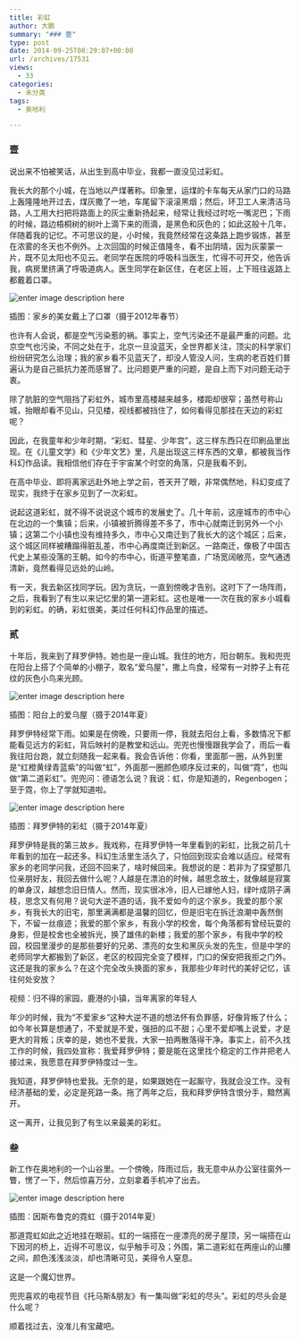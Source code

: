 ```yaml
---
title: 彩虹
author: 大鹏
summary: "### 壹"
type: post
date: 2014-09-25T08:29:07+00:00
url: /archives/17531
views:
  - 33
categories:
  - 未分类
tags:
  - 奥地利

---
```

### 壹

说出来不怕被笑话，从出生到高中毕业，我都一直没见过彩虹。

我长大的那个小城，在当地以产煤著称。印象里，运煤的卡车每天从家门口的马路上轰隆隆地开过去，煤灰撒了一地，车尾留下滚滚黑烟；然后，环卫工人来清洁马路，人工用大扫把将路面上的灰尘重新扬起来，经常让我经过时吃一嘴泥巴；下雨的时候，路边梧桐树的树叶上滴下来的雨滴，是黑色和灰色的；如此这般十几年，伴随着我的记忆。不可思议的是，小时候，我竟然经常在这条路上跑步锻炼，甚至在浓雾的冬天也不例外。上次回国的时候正值隆冬，看不出阴晴，因为灰蒙蒙一片，既不见太阳也不见云。老同学在医院的呼吸科当医生，忙得不可开交，他告诉我，病房里挤满了呼吸道病人。医生同学在新区住，在老区上班，上下班往返路上都戴着口罩。

![enter image description here][1]

插图：家乡的美女戴上了口罩（摄于2012年春节）

也许有人会说，都是空气污染惹的祸。事实上，空气污染还不是最严重的问题。北京空气也污染，不同之处在于，北京一旦没蓝天，全世界都关注，顶尖的科学家们纷纷研究怎么治理；我的家乡看不见蓝天了，却没人管没人问，生病的老百姓们普遍认为是自己抵抗力差而感冒了。比问题更严重的问题，是自上而下对问题无动于衷。

除了肮脏的空气阻挡了彩虹外，城市里高楼越来越多，楼距却很窄；虽然号称山城，抬眼却看不见山，只见楼，视线都被挡住了，如何看得见那挂在天边的彩虹呢？

因此，在我童年和少年时期，“彩虹、彗星、少年宫”，这三样东西只在印刷品里出现。在《儿童文学》和《少年文艺》里，凡是出现这三样东西的文章，都被我当作科幻作品读。我相信他们存在于宇宙某个时空的角落，只是我看不到。

在高中毕业、即将离家远赴外地上学之前，苍天开了眼，非常偶然地，科幻变成了现实，我终于在家乡见到了一次彩虹。

说起这道彩虹，就不得不说说这个城市的发展史了。几十年前，这座城市的市中心在北边的一个集镇；后来，小镇被折腾得差不多了，市中心就南迁到另外一个小镇；这第二个小镇也没有维持多久，市中心又南迁到了我长大的这个城区；后来，这个城区同样被糟蹋得脏乱差，市中心再度南迁到新区。一路南迁，像极了中国古代史上某些没落的王朝。如今的市中心，街道平整笔直，广场宽阔敞亮，空气通透清新，竟然看得见远处的山岭。

有一天，我去新区找同学玩。因为贪玩，一直到傍晚才告别。这时下了一场阵雨，之后，我看到了有生以来记忆里的第一道彩虹。这也是唯一一次在我的家乡小城看到的彩虹。的确，彩虹很美，美过任何科幻作品里的描述。

### 贰

十年后，我来到了拜罗伊特。她也是一座山城。我住的地方，阳台朝东。我和兜兜在阳台上搭了个简单的小棚子，取名“爱乌屋”，撒上鸟食，经常有一对脖子上有花纹的灰色小鸟来光顾。

![enter image description here][2]

插图：阳台上的爱乌屋（摄于2014年夏）

拜罗伊特经常下雨。如果是在傍晚，只要雨一停，我就去阳台上看，多数情况下都能看见远方的彩虹，背后映衬的是教堂和远山。兜兜也慢慢跟我学会了，雨后一看我往阳台跑，就立刻随我一起来看。我会告诉他：你看，里面那一圈，从外到里是“红橙黄绿青蓝紫”的叫做“虹”，外面那一圈颜色顺序反过来的，叫做“霓”，也叫做“第二道彩虹”。兜兜问：德语怎么说？我说：虹，你是知道的，Regenbogen；至于霓，你上了学就知道啦。

![enter image description here][3]

插图：拜罗伊特的彩虹（摄于2014年夏）

拜罗伊特是我的第三故乡。我戏称，在拜罗伊特一年里看到的彩虹，比我之前几十年看到的加在一起还多。科幻生活里生活久了，只怕回到现实会难以适应。经常有家乡的老同学问我，还回不回来了，啥时候回来。我想说的是：若非为了探望那几位亲朋好友，我回去做什么呢？人越是在漂泊的时候，越思念故土，就像越是寂寞的单身汉，越想念旧日情人。然而，现实很冰冷，旧人已嫁他人妇，绿叶成阴子满枝，思念又有何用？说句大逆不道的话，我不爱如今的这个家乡。我爱的那个家乡，有我长大的旧宅，那里满满都是温馨的回忆，但是旧宅在拆迁浪潮中轰然倒下，不留一丝痕迹；我爱的那个家乡，有我小学的校舍，每个角落都有曾经玩耍的身影，但是校舍也全被拆光，换了雄伟的新楼；我爱的那个家乡，有我中学的校园，校园里漫步的是那些要好的兄弟、漂亮的女生和黑灰头发的先生，但是中学的老师同学大都搬到了新区，老区的校园完全变了模样，门口的保安把我拒之门外。这还是我的家乡么？在这个完全改头换面的家乡，我那些少年时代的美好记忆，该往何处安放？



视频：归不得的家园，鹿港的小镇，当年离家的年轻人

年少的时候，我为“不爱家乡”这种大逆不道的想法怀有负罪感，好像背叛了什么；如今年长算是想通了，不爱就是不爱，强扭的瓜不甜；心里不爱却嘴上说爱，才是更大的背叛；庆幸的是，她也不爱我，大家一拍两散落得干净。事实上，前不久找工作的时候，我四处宣称：我爱拜罗伊特；要是能在这里找个稳定的工作并把老人接过来，我愿意在拜罗伊特度过一生。

我知道，拜罗伊特也爱我。无奈的是，如果跟她在一起厮守，我就会没工作。没有经济基础的爱，必定是死路一条。拖了两年之后，我和拜罗伊特含恨分手，黯然离开。

这一离开，让我见到了有生以来最美的彩虹。

### 叁

新工作在奥地利的一个山谷里。一个傍晚，阵雨过后，我无意中从办公室往窗外一瞥，愣了一下，然后惊喜万分，立刻拿着手机冲了出去。

![enter image description here][4]

插图：因斯布鲁克的霓虹（摄于2014年夏）

那道霓虹如此之近地挂在眼前。虹的一端搭在一座漂亮的房子屋顶，另一端搭在山下因河的桥上，近得不可思议，似乎触手可及；外围，第二道彩虹在两座山的山腰之间，颜色浅浅淡淡，却也清晰可见，美得令人窒息。

这是一个魔幻世界。

兜兜喜欢的电视节目《托马斯&朋友》有一集叫做“彩虹的尽头”。彩虹的尽头会是什么呢？

顺着找过去，没准儿有宝藏吧。

 [1]: https://gwkpxq.bn1.livefilestore.com/y2ppemtgwtk1j-BXrtZheRChhIwFi4p68qyaMZKoqXD_DEM0jQhQ1hiP32RVcDvLK4I4FD2U3QiN5HjSviRwihzZbHMQyQ47Z3xe_PKfQDx5a0/2014-09-25_homeland.jpg
 [2]: https://gwkpxq.bn1.livefilestore.com/y2pNu_Z6jPNKvzB_i-Ix45thNlW3pvCZBWtTFf69786gnNVgKYeJaJ3Cmk1pY7SR3JVYl1b60eyqjy7iJKbclma2yU7ag-E39PrqUpBOJ5liMA/2014-09-25_aiwuwu.jpg
 [3]: https://gwkpxq.bn1.livefilestore.com/y2p_-tZwyTkIJpc84p9hrQQYiqfJ0Zh26hBgM5kQQubVwTAYn98HvVyGwkSGJvzHXboKBcLv9MeaIJqx_q_OjD6SXLFrj2d2sj6eMx6L1cSOQ0/2014-09-25_bayreuth.jpg
 [4]: https://gwkpxq.bn1.livefilestore.com/y2pSsm9dt9TtnsETXBc3CqXzg0h5BKp_6fYgvkJkNMvfvzZt1CdPSh9nhybD6i5bIFIj0uDah19TTWVqd7b6d3rsAPvQSptRkOMLvWpRAiYFPA/2014-09-25_regenbogen.jpg
